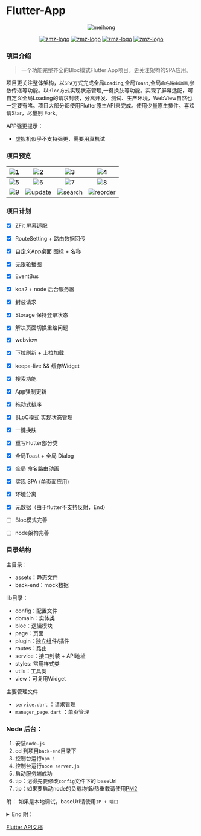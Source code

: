 # Flutter-App

<div align=center>

![meihong](https://zhongmeizhi.github.io/fultter-example-app/preview/meihong1.jpg)
  
[![zmz-logo](https://img.shields.io/badge/Example-@zmz-blue.svg?style=flat)](https://github.com/zhongmeizhi/fultter-example-app)  [![zmz-logo](https://img.shields.io/badge/App-Flutter-pink.svg?style=flat)](https://github.com/zhongmeizhi/fultter-example-app)  [![zmz-logo](https://img.shields.io/badge/fork-35-blue.svg?style=social&logo=github)](https://github.com/zhongmeizhi/fultter-example-app)   [![zmz-logo](https://img.shields.io/badge/star-110-blue.svg?style=social&logo=github)](https://github.com/zhongmeizhi/fultter-example-app)

</div>

### 项目介绍

> 一个功能完整齐全的Bloc模式Flutter App项目。更关注架构的SPA应用。

项目更关注整体架构，以`SPA`方式完成全局`Loading`,全局`Toast`,全局`命名路由动画`,参数传递等功能。以`Bloc`方式实现状态管理,一键换肤等功能。实现了屏幕适配，可自定义全局Loading的请求封装，分离开发、测试、生产环境，WebView自然也一定要有咯。项目大部分都使用Flutter原生API来完成。使用少量原生插件。喜欢请Star，尽量别 Fork。

APP强更提示：
* 虚拟机似乎不支持强更，需要用真机试


### 项目预览
|![1](https://zhongmeizhi.github.io/fultter-example-app/preview/11.png)|![2](https://zhongmeizhi.github.io/fultter-example-app/preview/22.png)|![3](https://zhongmeizhi.github.io/fultter-example-app/preview/33.png)|![4](https://zhongmeizhi.github.io/fultter-example-app/preview/44.png)|
|:--:|:--:|:--:|:--:|
![5](https://zhongmeizhi.github.io/fultter-example-app/preview/55.png)|![6](https://zhongmeizhi.github.io/fultter-example-app/preview/66.png)|![7](https://zhongmeizhi.github.io/fultter-example-app/preview/77.png)|![8](https://zhongmeizhi.github.io/fultter-example-app/preview/88.png)|
|![9](https://zhongmeizhi.github.io/fultter-example-app/preview/99.png)|![update](https://zhongmeizhi.github.io/fultter-example-app/preview/update1.gif)|![search](https://zhongmeizhi.github.io/fultter-example-app/preview/search1.gif)|![reorder](https://zhongmeizhi.github.io/fultter-example-app/preview/reorder1.gif)|



### 项目计划
* [x] ZFit 屏幕适配
* [x] RouteSetting + 路由数据回传
* [x] 自定义App桌面 图标 + 名称
* [x] 无限轮播图
* [x] EventBus
* [x] koa2 + node 后台服务器
* [x] 封装请求
* [x] Storage 保持登录状态
* [x] 解决页面切换重绘问题
* [x] webview
* [x] 下拉刷新 + 上拉加载
* [x] keepa-live && 缓存Widget
* [x] 搜索功能
* [x] App强制更新
* [x] 拖动式排序
* [x] BLoC模式 实现状态管理
* [x] 一键换肤
* [x] 重写Flutter部分类
* [x] 全局Toast + 全局 Dialog
* [x] 全局 命名路由动画
* [x] 实现 SPA (单页面应用)
* [x] 环境分离
* [x] 元数据（由于flutter不支持反射，End）
* [ ] Bloc模式完善
* [ ] node架构完善



### 目录结构

主目录：
* assets：静态文件
* back-end：mock数据


lib目录：
* config：配置文件
* domain：实体类
* bloc：逻辑模块
* page：页面
* plugin：独立组件/插件
* routes：路由
* service：接口封装 + API地址
* styles: 常用样式类
* utils：工具类
* view：可复用Widget

主要管理文件
* `service.dart` ：请求管理
* `manager_page.dart` ：单页管理

### Node 后台：
1. 安装`node.js`
2. cd 到项目`back-end`目录下
3. 控制台运行`npm i`
4. 控制台运行`node server.js`
5. 启动服务端成功
6. tip：记得先要修改`config`文件下的 baseUrl
7. tip：如果要启动node的负载均衡/热重载请使用[PM2](https://www.npmjs.com/package/pm2)

附： 如果是本地调试，baseUrl请使用`IP + 端口`


<details>
<summary>End 附：</summary>

* BLoC模式
* 不使用setState就能刷新页面
* 在多个页面中共享状态。

</details>


[Flutter API文档](https://flutter.io/docs/get-started/codelab)
